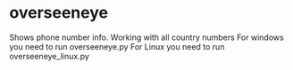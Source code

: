 # overseeneye
Shows phone number info. Working with all country numbers 
For windows you need to run overseeneye.py
For Linux you need to run overseeneye_linux.py


